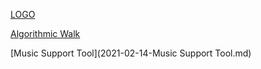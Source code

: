 

[LOGO](2021-02-11-LOGO.md)

[Algorithmic Walk](2021-02-11-Algorithmic-Walk.md)

[Music Support Tool](2021-02-14-Music Support Tool.md)
